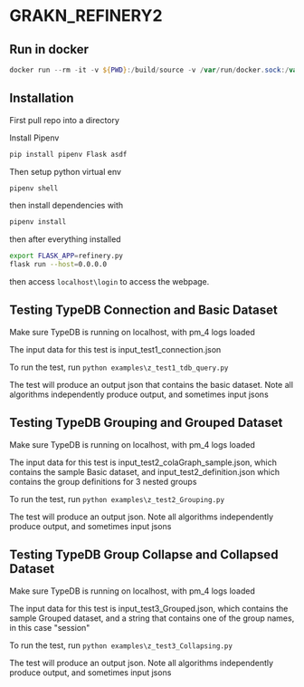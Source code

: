 # GRAKN_REFINERY2

## Run in docker

```powershell
docker run --rm -it -v ${PWD}:/build/source -v /var/run/docker.sock:/var/run/docker.sock -p 5000:5000 -w /build/source python bash
```

## Installation

First pull repo into a directory

Install Pipenv

```bash
pip install pipenv Flask asdf
```

Then setup python virtual env

```bash
pipenv shell
```

then install dependencies with

```bash
pipenv install
```

then after everything installed

```bash
export FLASK_APP=refinery.py
flask run --host=0.0.0.0
```

then access `localhost\login` to access the webpage.


## Testing TypeDB Connection and Basic Dataset

Make sure TypeDB is running on localhost, with pm_4 logs loaded

The input data for this test is input_test1_connection.json

To run the test, run
```python examples\z_test1_tdb_query.py```

The test will produce an output json that contains the basic dataset. Note all algorithms independently produce output, and sometimes input jsons

## Testing TypeDB Grouping and Grouped Dataset

Make sure TypeDB is running on localhost, with pm_4 logs loaded

The input data for this test is input_test2_colaGraph_sample.json, which contains the sample Basic dataset, and input_test2_definition.json which contains the group definitions for 3 nested groups

To run the test, run
```python examples\z_test2_Grouping.py```

The test will produce an output json. Note all algorithms independently produce output, and sometimes input jsons

## Testing TypeDB Group Collapse and Collapsed Dataset

Make sure TypeDB is running on localhost, with pm_4 logs loaded

The input data for this test is input_test3_Grouped.json, which contains the sample Grouped dataset, and a string that contains one of the group names, in this case "session"

To run the test, run
```python examples\z_test3_Collapsing.py```

The test will produce an output json. Note all algorithms independently produce output, and sometimes input jsons
